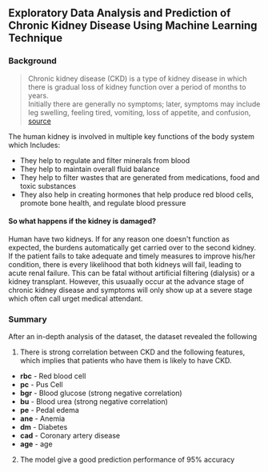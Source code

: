 ## Exploratory Data Analysis and Prediction of Chronic Kidney Disease Using Machine Learning Technique

### Background 
> Chronic kidney disease (CKD) is a type of kidney disease in which there is gradual loss of kidney function over a period of months to years.  
> Initially there are generally no symptoms; later, symptoms may include leg swelling, feeling tired, vomiting, loss of appetite, and confusion, [source](https://en.wikipedia.org/wiki/Chronic_kidney_disease) 

The human kidney is involved in multiple key functions of the body system which Includes:
  - They help to regulate and filter minerals from blood<br>
  - They help to maintain overall fluid balance<br>
  - They help to filter wastes that are generated from medications, food and toxic substances <br>
  - They also help in creating hormones that help produce red blood cells, promote bone health, and regulate blood pressure

#### So what happens if the kidney is damaged?
  Human have two kidneys. If for any reason one doesn't function as expected, the burdens automatically get carried over to the second kidney. If the patient fails to take   adequate and timely measures to improve his/her condition,
  there is every likelihood that both kidneys will fail, leading to acute renal failure. This can be fatal without artificial filtering (dialysis) or a kidney transplant.
  However, this usuaally occur at the advance stage of chronic kidney disease and symptoms will only show up at a severe stage which often call urget medical attendant.

### Summary
After an in-depth analysis of the dataset, the dataset revealed the following
  1. There is strong correlation between CKD and the following features, which implies that patients who have them is likely to have CKD.
  - **rbc** - Red blood cell <br>
  - **pc** - Pus Cell <br>
  - **bgr** - Blood glucose (strong negative correlation)
  - **bu** - Blood urea (strong negative correlation)
  - **pe** - Pedal edema
  - **ane** - Anemia
  - **dm** - Diabetes
  - **cad** - Coronary artery disease
  - **age** - age
  2. The model give a good prediction performance of 95% accuracy
